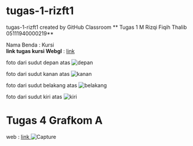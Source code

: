 # tugas-1-rizft1
tugas-1-rizft1 created by GitHub Classroom
**
Tugas 1
M Rizqi Fiqih Thalib
05111940000219**

Nama Benda : Kursi <br>
**link tugas kursi Webgl** : <a href = "https://cg2021a.github.io/tugas-1-rizft1/"> link <a/>

foto dari sudut depan atas
![depan](https://user-images.githubusercontent.com/62735317/134189593-c1a0e3a7-0da9-472f-9925-5e0cfbb215ab.jpg)

foto dari sudut kanan atas
![kanan](https://user-images.githubusercontent.com/62735317/134189605-ca419e58-a8f5-47e1-a9fd-4e7e699e567c.jpg)

foto dari sudut belakang atas
![belakang](https://user-images.githubusercontent.com/62735317/134189582-20c5e757-666e-448f-a2d3-e1d24a89ce7f.jpg)

foto dari sudut kiri atas
![kiri](https://user-images.githubusercontent.com/62735317/134189613-ff13de95-885b-4b48-899b-7607bbaa44c8.jpg)

  # Tugas 4 Grafkom A
  
  web : <a href="https://cg2021a.github.io/tugas-1-rizft1/Tugas Individu 4 Grafkom A/index.html"> link </a>
  ![Capture](https://user-images.githubusercontent.com/62735317/139599697-66780638-cc56-467e-85ae-4b6717fa1640.PNG)
